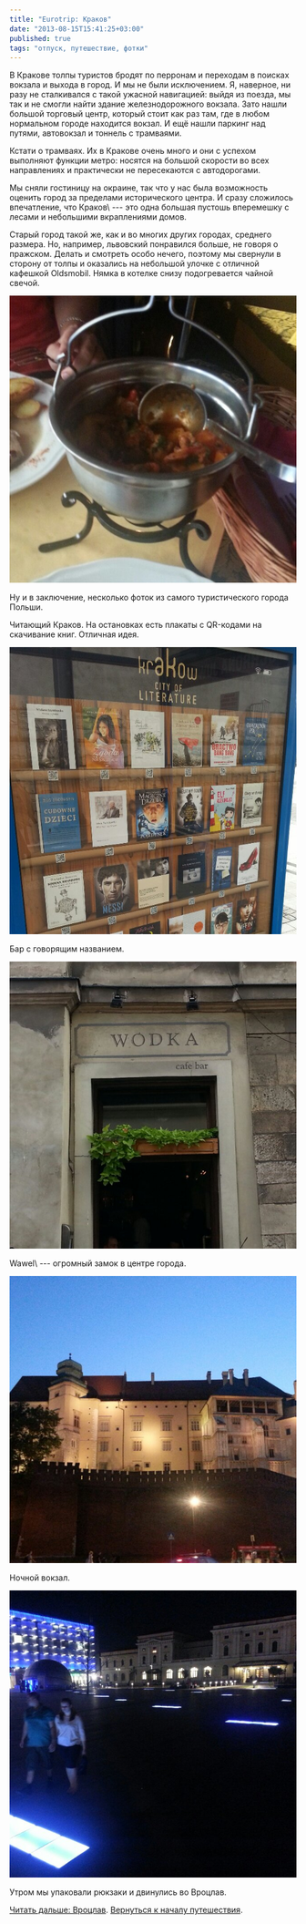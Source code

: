 ```yaml
---
title: "Eurotrip: Краков"
date: "2013-08-15T15:41:25+03:00"
published: true
tags: "отпуск, путешествие, фотки"
---
```


В Кракове толпы туристов бродят по перронам и переходам в поисках вокзала и выхода в город. И мы не были исключением.
Я, наверное, ни разу не сталкивался с такой ужасной навигацией: выйдя из поезда, мы так и не смогли найти здание
железнодорожного вокзала. Зато нашли большой торговый центр, который стоит как раз там, где в любом нормальном
городе находится вокзал. И ещё нашли паркинг над путями, автовокзал и тоннель с трамваями.

Кстати о трамваях. Их в Кракове очень много и они с успехом выполняют функции метро: носятся на большой скорости
во всех направлениях и практически не пересекаются с автодорогами.

Мы сняли гостиницу на окраине, так что у нас была возможность оценить город за пределами исторического центра.
И сразу сложилось впечатление, что Краков\ --- это одна большая пустошь вперемешку с лесами и небольшими
вкраплениями домов.

Старый город такой же, как и во многих других городах, среднего размера. Но, например, львовский понравился больше,
не говоря о пражском. Делать и смотреть особо нечего, поэтому мы свернули в сторону от толпы и оказались на небольшой
улочке с отличной кафешкой Oldsmobil. Нямка в котелке снизу подогревается чайной свечой.

![Вкуснятина в котелке](/images/travel/2013-08-eurotrip/krakow-pot.jpg "Вкуснятина в котелке")

Ну и в заключение, несколько фоток из самого туристического города Польши. 

Читающий Краков. На остановках есть плакаты с QR-кодами на скачивание книг. Отличная идея. 

![Читающий Краков](/images/travel/2013-08-eurotrip/krakow-reading.jpg "Читающий Краков")

Бар с говорящим названием. 

![Wodka](/images/travel/2013-08-eurotrip/krakow-wodka.jpg "Wodka")

Wawel\ --- огромный замок в центре города.

![Wawel](/images/travel/2013-08-eurotrip/krakow-wawel.jpg "Wawel")

Ночной вокзал. 

![Ночной вокзал](/images/travel/2013-08-eurotrip/krakow-railway-station.jpg "Ночной вокзал")

Утром мы упаковали рюкзаки и двинулись во Вроцлав.

[Читать дальше: Вроцлав](/post/eurotrip-wroclaw/). [Вернуться к началу путешествия](/post/eurotrip-warsaw/).
